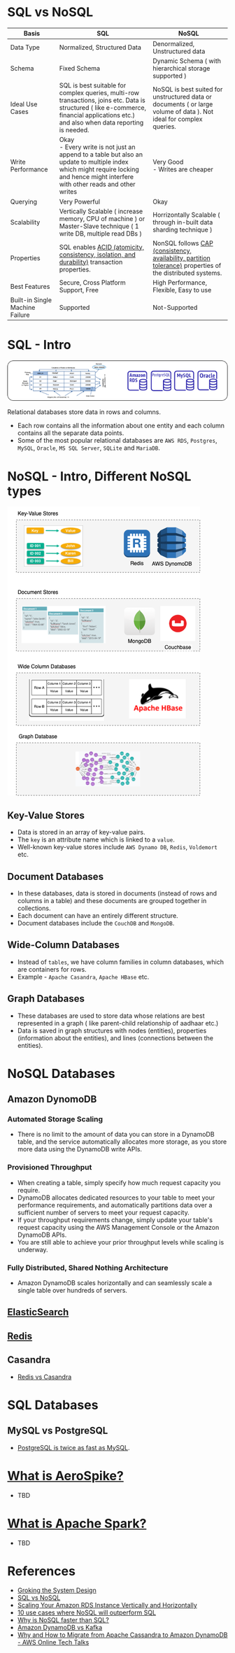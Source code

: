 
# SQL vs NoSQL

Basis                                 | SQL                                                                                                                                                                                                       | NoSQL                                                                                                                                                                                                                   |
---------------------------------------|-----------------------------------------------------------------------------------------------------------------------------------------------------------------------------------------------------------|-------------------------------------------------------------------------------------------------------------------------------------------------------------------------------------------------------------------------|
Data Type | Normalized, Structured Data                                                                                                                                                                               | Denormalized, Unstructured data                                                                                                                                                                                         |
Schema | Fixed Schema                                                                                                                                                                                              | Dynamic Schema ( with hierarchical storage supported )                                                                                                                                                                  |                                                                                             |
Ideal Use Cases | SQL is best suitable for complex queries, multi-row transactions, joins etc. Data is structured ( like e-commerce, financial applications etc.) and also when data reporting is needed.                   | NoSQL is best suited for unstructured data or documents ( or large volume of data ). Not ideal for complex queries.                                                                                                     |                                                                                             |
Write Performance | Okay<br/>- Every write is not just an append to a table but also an update to multiple index which might require locking and hence might interfere with other reads and other writes                      | Very Good<br/>- Writes are cheaper                                                                                                                                                                                      |                                                                                             |
Querying | Very Powerful                                                                                                                                                                                             | Okay                                                                                                                                                                                                                    |                                                                                             |
Scalability | Vertically Scalable ( increase memory, CPU of machine ) or Master-Slave technique ( 1 write DB, multiple read DBs )                                                                                       | Horrizontally Scalable ( through in-built data sharding technique )                                                                                                                                                     |                                                                                             |
Properties | SQL enables [ACID (atomicity, consistency, isolation, and durability)](https://github.com/Anshul619/System-Designs/blob/main/src/DesignComponents/SystemDesignGlossaries.md#acid-properties-of-the-transaction) transaction properties. | NonSQL follows [CAP (consistency, availability, partition tolerance)](https://github.com/Anshul619/System-Designs/blob/main/src/DesignComponents/SystemDesignGlossaries.md#cap-theorem-of-the-distributed-systems) properties of the distributed systems. |                                                                                             |
Best Features | Secure, Cross Platform Support, Free                                                                                                                                                                      | High Performance, Flexible, Easy to use                                                                                                                                                                                 |
Built-in Single Machine Failure | Supported                                                                                                                                                                                                 | Not-Supported                                                                                                                                                                                                           |

# SQL - Intro

<img title="SQL - Different Types" alt="Alt text" src="SQL - Different Types.drawio.png">

Relational databases store data in rows and columns.
- Each row contains all the information about one entity and each column contains all the separate data points.
- Some of the most popular relational databases are `AWS RDS`, `Postgres`, `MySQL`, `Oracle`, `MS SQL Server`, `SQLite` and `MariaDB`.

# NoSQL - Intro, Different NoSQL types

<img title="NoSQL - Different DB types" alt="Alt text" src="NoSQL - Different DB types.drawio.png">

## Key-Value Stores 
- Data is stored in an array of key-value pairs. 
- The `key` is an attribute name which is linked to a `value`. 
- Well-known key-value stores include `AWS Dynamo DB`, `Redis`, `Voldemort` etc.

## Document Databases 
- In these databases, data is stored in documents (instead of rows and columns in a table) and these documents are grouped together in collections. 
- Each document can have an entirely different structure. 
- Document databases include the `CouchDB` and `MongoDB`.

## Wide-Column Databases 
- Instead of `tables`, we have column families in column databases, which are containers for rows. 
- Example - `Apache Casandra`, `Apache HBase` etc.

## Graph Databases 
- These databases are used to store data whose relations are best represented in a graph ( like parent-child relationship of aadhaar etc.)
- Data is saved in graph structures with nodes (entities), properties (information about the entities), and lines (connections between the entities).

# NoSQL Databases

## Amazon DynomoDB

### Automated Storage Scaling 
- There is no limit to the amount of data you can store in a DynamoDB table, and the service automatically allocates more storage, as you store more data using the DynamoDB write APIs.

### Provisioned Throughput
- When creating a table, simply specify how much request capacity you require. 
- DynamoDB allocates dedicated resources to your table to meet your performance requirements, and automatically partitions data over a sufficient number of servers to meet your request capacity. 
- If your throughput requirements change, simply update your table's request capacity using the AWS Management Console or the Amazon DynamoDB APIs. 
- You are still able to achieve your prior throughput levels while scaling is underway.

### Fully Distributed, Shared Nothing Architecture
- Amazon DynamoDB scales horizontally and can seamlessly scale a single table over hundreds of servers.

## [ElasticSearch](../ElasticSearch)

## [Redis](../Redis)

## Casandra
- [Redis vs Casandra](https://www.upsolver.com/blog/redis-vs-apache-cassandra-choosing-between-these-real-time-databases)

# SQL Databases

## MySQL vs PostgreSQL
- [PostgreSQL is twice as fast as MySQL](https://itnext.io/benchmark-databases-in-docker-mysql-postgresql-sql-server-7b129368eed7).

# [What is AeroSpike?](https://aerospike.com)
- TBD

# [What is Apache Spark?](https://spark.apache.org)
- TBD

# References
- [Groking the System Design](https://www.educative.io/courses/grokking-the-system-design-interview/YQlK1mDPgpK)
- [SQL vs NoSQL](https://www.interviewbit.com/blog/sql-vs-nosql/)
- [Scaling Your Amazon RDS Instance Vertically and Horizontally](https://aws.amazon.com/blogs/database/scaling-your-amazon-rds-instance-vertically-and-horizontally/)
- [10 use cases where NoSQL will outperform SQL](https://www.networkworld.com/article/2999856/10-use-cases-where-nosql-will-outperform-sql.html)
- [Why is NoSQL faster than SQL?](https://softwareengineering.stackexchange.com/questions/175542/why-is-nosql-faster-than-sql)
- [Amazon DynamoDB vs Kafka](https://stackshare.io/stackups/amazon-dynamodb-vs-kafka)
- [Why and How to Migrate from Apache Cassandra to Amazon DynamoDB - AWS Online Tech Talks](https://www.youtube.com/watch?v=WuDGvG_4kC8)